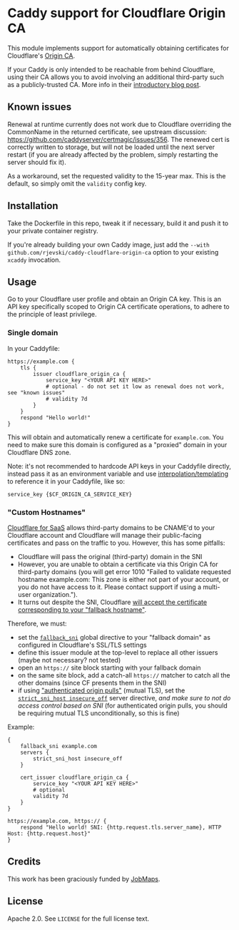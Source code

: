 # Caddy support for Cloudflare Origin CA

This module implements support for automatically obtaining certificates for Cloudflare's [Origin CA](https://developers.cloudflare.com/ssl/origin-configuration/origin-ca/).

If your Caddy is only intended to be reachable from behind Cloudflare, using their CA allows you to avoid involving an additional third-party such as a publicly-trusted CA. More info in their [introductory blog post](https://blog.cloudflare.com/cloudflare-ca-encryption-origin/).

## Known issues

Renewal at runtime currently does not work due to Cloudflare overriding the CommonName in the returned certificate, see upstream discussion: https://github.com/caddyserver/certmagic/issues/356. The renewed cert is correctly written to storage, but will not be loaded until the next server restart (if you are already affected by the problem, simply restarting the server should fix it).

As a workaround, set the requested validity to the 15-year max. This is the default, so simply omit the `validity` config key.

## Installation

Take the Dockerfile in this repo, tweak it if necessary, build it and push it to your private container registry.

If you're already building your own Caddy image, just add the `--with github.com/rjevski/caddy-cloudflare-origin-ca` option to your existing `xcaddy` invocation.

## Usage

Go to your Cloudflare user profile and obtain an Origin CA key. This is an API key specifically scoped to Origin CA certificate operations, to adhere to the principle of least privilege.

### Single domain

In your Caddyfile:

```
https://example.com {
	tls {
		issuer cloudflare_origin_ca {
			service_key "<YOUR API KEY HERE>"
			# optional - do not set it low as renewal does not work, see "known issues"
			# validity 7d
		}
	}
	respond "Hello world!"
}
```

This will obtain and automatically renew a certificate for `example.com`. You need to make sure this domain is configured as a "proxied" domain in your Cloudflare DNS zone.

Note: it's not recommended to hardcode API keys in your Caddyfile directly, instead pass it as an environment variable and use [interpolation/templating](https://caddyserver.com/docs/caddyfile/concepts#environment-variables) to reference it in your Caddyfile, like so:

```
service_key {$CF_ORIGIN_CA_SERVICE_KEY}
```

### "Custom Hostnames"

[Cloudflare for SaaS](https://developers.cloudflare.com/cloudflare-for-platforms/cloudflare-for-saas/) allows third-party domains to be CNAME'd to your Cloudflare account and Cloudflare will manage their public-facing certificates and pass on the traffic to you. However, this has some pitfalls:

* Cloudflare will pass the original (third-party) domain in the SNI
* However, you are unable to obtain a certificate via this Origin CA for third-party domains (you will get error 1010 "Failed to validate requested hostname example.com: This zone is either not part of your account, or you do not have access to it. Please contact support if using a multi-user organization.").
* It turns out despite the SNI, Cloudflare [will accept the certificate corresponding to your "fallback hostname"](https://community.cloudflare.com/t/unable-to-obtain-origin-ca-certificates-for-custom-hostnames/841881/2).

Therefore, we must:

* set the [`fallback_sni`](https://caddyserver.com/docs/caddyfile/options#fallback-sni) global directive to your "fallback domain" as configured in Cloudflare's SSL/TLS settings
* define this issuer module at the top-level to replace all other issuers (maybe not necessary? not tested)
* open an `https://` site block starting with your fallback domain
* on the same site block, add a catch-all `https://` matcher to catch all the other domains (since CF presents them in the SNI)
* if using ["authenticated origin pulls"](https://developers.cloudflare.com/ssl/origin-configuration/authenticated-origin-pull/) (mutual TLS), set the [`strict_sni_host insecure_off`](https://caddyserver.com/docs/caddyfile/options#strict-sni-host) server directive, *and make sure to not do access control based on SNI* (for authenticated origin pulls, you should be requiring mutual TLS unconditionally, so this is fine)

Example:

```
{
    fallback_sni example.com
    servers {
        strict_sni_host insecure_off
    }
    
    cert_issuer cloudflare_origin_ca {
		service_key "<YOUR API KEY HERE>"
		# optional
		validity 7d
	}
}

https://example.com, https:// {
    respond "Hello world! SNI: {http.request.tls.server_name}, HTTP Host: {http.request.host}"
}
```

## Credits

This work has been graciously funded by [JobMaps](https://jobmaps.ch).

## License

Apache 2.0. See `LICENSE` for the full license text.
